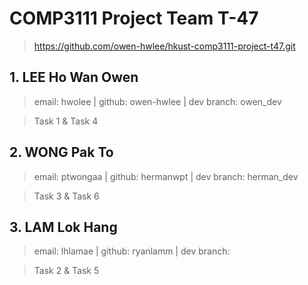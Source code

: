 # COMP3111 Project Team T-47
> https://github.com/owen-hwlee/hkust-comp3111-project-t47.git

## 1. LEE Ho Wan Owen
> email: hwolee | github: owen-hwlee | dev branch: owen_dev

> Task 1 & Task 4

## 2. WONG Pak To
> email: ptwongaa | github: hermanwpt | dev branch: herman_dev

> Task 3 & Task 6

## 3. LAM Lok Hang
> email: lhlamae | github: ryanlamm | dev branch: 

> Task 2 & Task 5